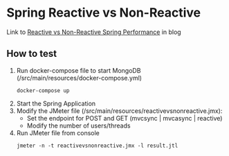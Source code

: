 # Spring Reactive vs Non-Reactive

Link to [Reactive vs Non-Reactive Spring Performance](https://frandorado.github.io/2019/06/26/spring-reactive-vs-non-reactive-performance.html) in blog

## How to test

1. Run docker-compose file to start MongoDB (/src/main/resources/docker-compose.yml)
    ```
    docker-compose up
    ```
2. Start the Spring Application
3. Modify the JMeter file (/src/main/resources/reactivevsnonreactive.jmx):
    * Set the endpoint for POST and GET (mvcsync | mvcasync | reactive)
    * Modify the number of users/threads
4. Run JMeter file from console
    ```
    jmeter -n -t reactivevsnonreactive.jmx -l result.jtl
    ```

